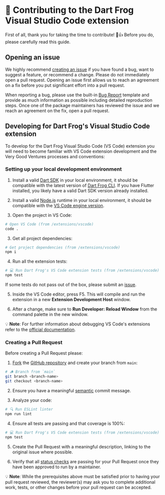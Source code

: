 # 🦄 Contributing to the Dart Frog Visual Studio Code extension

First of all, thank you for taking the time to contribute! 🎉👍 Before you do, please carefully read this guide.

## Opening an issue

We highly recommend [creating an issue][bug_report_link] if you have found a bug, want to suggest a feature, or recommend a change. Please do not immediately open a pull request. Opening an issue first allows us to reach an agreement on a fix before you put significant effort into a pull request.

When reporting a bug, please use the built-in [Bug Report][bug_report_link] template and provide as much information as possible including detailed reproduction steps. Once one of the package maintainers has reviewed the issue and we reach an agreement on the fix, open a pull request.

## Developing for Dart Frog's Visual Studio Code extension

To develop for the Dart Frog Visual Studio Code (VS Code) extension you will need to become familiar with VS Code extension development and the Very Good Ventures processes and conventions:

### Setting up your local development environment

1. Install a valid [Dart SDK](https://dart.dev/get-dart) in your local environment, it should be compatible with the latest version of [Dart Frog CLI](https://github.com/VeryGoodOpenSource/dart_frog/blob/main/packages/dart_frog_cli/pubspec.yaml). If you have Flutter installed, you likely have a valid Dart SDK version already installed.

2. Install a valid [Node.js](https://nodejs.org) runtime in your local environment, it should be compatible with the [VS Code engine version](./package.json).

3. Open the project in VS Code:

```sh
# Open VS Code (from /extensions/vscode)
code .
```

3. Get all project dependencies:

```sh
# Get project dependencies (from /extensions/vscode)
npm i
```

4. Run all the extension tests:

```sh
# 💻 Run Dart Frog's VS Code extension tests (from /extensions/vscode)
npm test
```

If some tests do not pass out of the box, please submit an [issue](https://github.com/VeryGoodOpenSource/dart_frog/issues/new/choose).

5. Inside the VS Code editor, press F5. This will compile and run the extension in a new **Extension Development Host** window.

6. After a change, make sure to **Run Developer: Reload Window** from the command palette in the new window.

💡 **Note**: For further information about debugging VS Code's extensions refer to the [official documentation](https://code.visualstudio.com/api/get-started/your-first-extension).

### Creating a Pull Request

Before creating a Pull Request please:

1. [Fork](https://docs.github.com/en/get-started/quickstart/contributing-to-projects) the [GitHub repository](https://github.com/VeryGoodOpenSource/dart_frog) and create your branch from `main`:

```sh
# 🪵 Branch from `main`
git branch <branch-name>
git checkout <branch-name>
```

2. Ensure you have a meaningful [semantic][conventional_commits_link] commit message.

3. Analyze your code:

```sh
# 🔍 Run ESLint linter
npm run lint
```

4. Ensure all tests are passing and that coverage is 100%:

```sh
# 💻 Run Dart Frog's VS Code extension tests (from /extensions/vscode)
npm test
```

5. Create the Pull Request with a meaningful description, linking to the original issue where possible.

6. Verify that all [status checks](https://github.com/VeryGoodOpenSource/dart_frog/actions/) are passing for your Pull Request once they have been approved to run by a maintainer.

💡 **Note**: While the prerequisites above must be satisfied prior to having your pull request reviewed, the reviewer(s) may ask you to complete additional work, tests, or other changes before your pull request can be accepted.

[conventional_commits_link]: https://www.conventionalcommits.org/en/v1.0.0
[bug_report_link]: https://github.com/VeryGoodOpenSource/dart_frog/issues/new?assignees=&labels=bug&template=bug_report.md&title=fix%3A+
